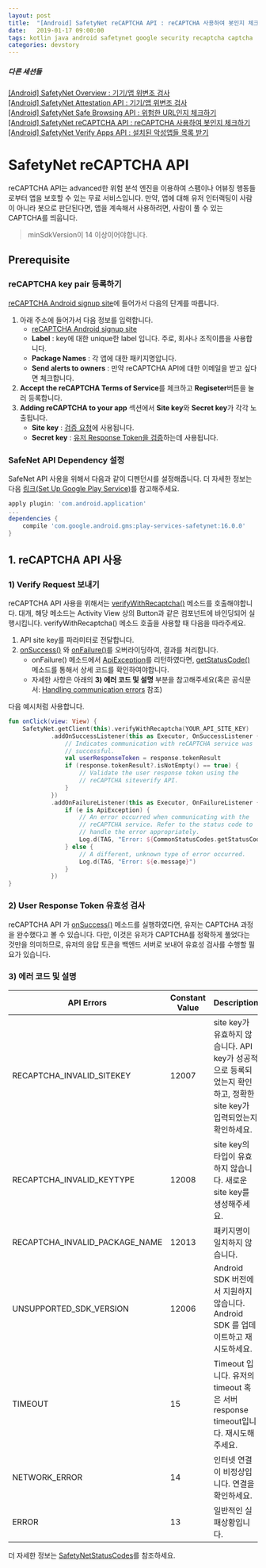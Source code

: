 ```yaml
---
layout: post
title:  "[Android] SafetyNet reCAPTCHA API : reCAPTCHA 사용하여 봇인지 체크하기"
date:   2019-01-17 09:00:00
tags: kotlin java android safetynet google security recaptcha captcha
categories: devstory
---
```


##### 다른 세션들
[[Android] SafetyNet Overview : 기기/앱 위변조 검사](/devstory/2019/01/17/Android-SsafetyNet-Overview/) <br/>
[[Android] SafetyNet Attestation API : 기기/앱 위변조 검사](/devstory/2019/01/17/Android-SsafetyNet-Attestation/) <br/>
[[Android] SafetyNet Safe Browsing API : 위험한 URL인지 체크하기](/devstory/2019/01/17/Android-SsafetyNet-SafeBrowsing/) <br/>
[[Android] SafetyNet reCAPTCHA API : reCAPTCHA 사용하여 봇인지 체크하기](/devstory/2019/01/17/Android-SsafetyNet-reCAPTCHA/)  <br/>
[[Android] SafetyNet Verify Apps API : 설치된 악성앱들 목록 받기](/devstory/2019/01/17/Android-SsafetyNet-VerifyApps/)


# SafetyNet reCAPTCHA API
reCAPTCHA API는 advanced한 위험 분석 엔진을 이용하여 스팸이나 어뷰징 행동들로부터 앱을 보호할 수 있는 무료 서비스입니다. 만약, 앱에 대해 유저 인터랙팅이 사람이 아니라 봇으로 판단된다면, 앱을 계속해서 사용하려면, 사람이 풀 수 있는 CAPTCHA를 띄웁니다.

> minSdkVersion이 14 이상이어야합니다.


## Prerequisite

### reCAPTCHA key pair 등록하기
[reCAPTCHA Android signup site](https://g.co/recaptcha/androidsignup)에 들어가서 다음의 단계를 따릅니다.
1. 아래 주소에 들어가서 다음 정보를 입력합니다.
    - [reCAPTCHA Android signup site](https://g.co/recaptcha/androidsignup)
    - **Label** : key에 대한 unique한 label 입니다. 주로, 회사나 조직이름을 사용합니다.
    - **Package Names** : 각 앱에 대한 패키지명압니다.
    - **Send alerts to owners** : 만약 reCAPTCHA API에 대한 이메일을 받고 싶다면 체크합니다.
2. **Accept the reCAPTCHA Terms of Service**를 체크하고 **Regiseter**버튼을 눌러 등록합니다.
3. **Adding reCAPTCHA to your app** 섹션에서 **Site key**와 **Secret key**가 각각 노출됩니다.
    - **Site key** : [검증 요청](https://developer.android.com/training/safetynet/recaptcha#send-request)에 사용됩니다.
    - **Secret key** : [유저 Response Token을 검증](https://developer.android.com/training/safetynet/recaptcha#validate-response)하는데 사용됩니다.

### SafeNet API Dependency 설정

SafeNet API 사용을 위해서 다음과 같이 디펜던시를 설정해줍니다.
더 자세한 정보는 다음 [링크(Set Up Google Play Service)](https://developers.google.com/android/guides/setup)를 참고해주세요.
```gradle
apply plugin: 'com.android.application'
...
dependencies {
    compile 'com.google.android.gms:play-services-safetynet:16.0.0'
}
```


## 1. reCAPTCHA API 사용

### 1) Verify Request 보내기
reCAPTCHA API 사용을 위해서는 [verifyWithRecaptcha()](https://developers.google.com/android/reference/com/google/android/gms/safetynet/SafetyNetClient.html#verifyWithRecaptcha%28java.lang.String%29) 메소드를 호출해야합니다. 
대개, 해당 메소드는 Activity View 상의 Button과 같은 컴포넌트에 바인딩되어 실행시킵니다.
verifyWithRecaptcha() 메소드 호출을 사용할 때 다음을 따라주세요.


1. API site key를 파라미터로 전달합니다.
2. [onSuccess()](https://developers.google.com/android/reference/com/google/android/gms/tasks/OnSuccessListener.html#onSuccess%28TResult%29) 와 [onFailure()](https://developers.google.com/android/reference/com/google/android/gms/tasks/OnFailureListener.html#onFailure%28java.lang.Exception%29)를 오버라이딩하여, 결과를 처리합니다.
    - onFailure() 메소드에서 [ApiException](https://developers.google.com/android/reference/com/google/android/gms/common/api/ApiException)를 리턴하였다면, [getStatusCode()](https://developers.google.com/android/reference/com/google/android/gms/common/api/ApiException#getStatusCode%28%29) 메소드를 통해서 상세 코드를 확인하여야합니다.
    - 자세한 사항은 아래의 **3) 에러 코드 및 설명** 부분을 참고해주세요(혹은 공식문서: [Handling communication errors](https://developer.android.com/training/safetynet/recaptcha#errors) 참조)


다음 예시처럼 사용합니다.

```kotlin
fun onClick(view: View) {
    SafetyNet.getClient(this).verifyWithRecaptcha(YOUR_API_SITE_KEY)
            .addOnSuccessListener(this as Executor, OnSuccessListener { response ->
                // Indicates communication with reCAPTCHA service was
                // successful.
                val userResponseToken = response.tokenResult
                if (response.tokenResult?.isNotEmpty() == true) {
                    // Validate the user response token using the
                    // reCAPTCHA siteverify API.
                }
            })
            .addOnFailureListener(this as Executor, OnFailureListener { e ->
                if (e is ApiException) {
                    // An error occurred when communicating with the
                    // reCAPTCHA service. Refer to the status code to
                    // handle the error appropriately.
                    Log.d(TAG, "Error: ${CommonStatusCodes.getStatusCodeString(e.statusCode)}")
                } else {
                    // A different, unknown type of error occurred.
                    Log.d(TAG, "Error: ${e.message}")
                }
            })
}
```


### 2) User Response Token 유효성 검사
reCAPTCHA API 가 [onSuccess()](https://developers.google.com/android/reference/com/google/android/gms/tasks/OnSuccessListener.html#onSuccess%28TResult%29) 메소드를 실행하였다면, 유저는 CAPTCHA 과정을 완수했다고 볼 수 있습니다. 다만, 이것은 유저가 CAPTCHA를 정확하게 풀었다는 것만을 의미하므로, 유저의 응답 토큰을 백엔드 서버로 보내어 유효성 검사를 수행할 필요가 있습니다.


### 3) 에러 코드 및 설명

| API Errors | Constant Value | Description |
| ------------- | ------------------- | -------------- |
| RECAPTCHA_INVALID_SITEKEY | 12007 | site key가 유효하지 않습니다. API key가 성공적으로 등록되었는지 확인하고, 정확한 site key가 입력되었는지 확인하세요. |
| RECAPTCHA_INVALID_KEYTYPE | 12008 | site key의 타입이 유효하지 않습니다. 새로운 site key를 생성해주세요. |
| RECAPTCHA_INVALID_PACKAGE_NAME | 12013 | 패키지명이 일치하지 않습니다.  |
| UNSUPPORTED_SDK_VERSION | 12006 | Android SDK 버전에서 지원하지 않습니다. Android SDK 를 업데이트하고 재시도하세요. |
| TIMEOUT | 15 | Timeout 입니다. 유저의 timeout 혹은 서버 response timeout입니다. 재시도해주세요. |
| NETWORK_ERROR | 14 | 인터넷 연결이 비정상입니다. 연결을 확인하세요. |
| ERROR | 13 | 일반적인 실패상황입니다. |

더 자세한 정보는 [SafetyNetStatusCodes](https://developers.google.com/android/reference/com/google/android/gms/safetynet/SafetyNetStatusCodes)를 참조하세요.